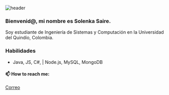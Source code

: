 
![header](https://capsule-render.vercel.app/api?type=waving&text=Hola!👋&animation=fadeIn&color=1:58d1b2,100:2755c2)


### Bienvenid@, mi nombre es Solenka Saire.

Soy estudiante de Ingeniería de Sistemas y Computación en la Universidad del Quindío, Colombia.


### Habilidades 

* Java, JS, C#, | Node.js, MySQL, MongoDB 


#### 📫 How to reach me: 
[Correo](http://gmail.com)


